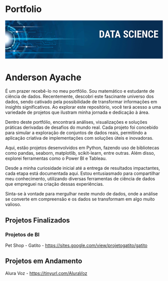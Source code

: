 # Portfolio

![Screenshot](image.png)


# Anderson Ayache

É um prazer recebê-lo no meu portfólio. Sou matemático e estudante de ciência de dados. Recentemente, descobri este fascinante universo dos dados, sendo cativado pela possibilidade de transformar informações em insights significativos. Ao explorar este repositório, você terá acesso a uma variedade de projetos que ilustram minha jornada e dedicação à área.

Dentro deste portfólio, encontrará análises, visualizações e soluções práticas derivadas de desafios do mundo real. Cada projeto foi concebido para simular a exploração de conjuntos de dados reais, permitindo a aplicação criativa de implementações com soluções úteis e inovadoras.

Aqui, estão projetos desenvolvidos em Python, fazendo uso de bibliotecas como pandas, seaborn, matplotlib, scikit-learn, entre outras. Além disso, explorei ferramentas como o Power BI e Tableau.

Desde a minha curiosidade inicial até a entrega de resultados impactantes, cada etapa está documentada aqui. Estou entusiasmado para compartilhar meu conhecimento, utilizando diversas ferramentas de ciência de dados que empreguei na criação dessas experiências.

Sinta-se à vontade para mergulhar neste mundo de dados, onde a análise se converte em compreensão e os dados se transformam em algo muito valioso.


## Projetos Finalizados
### Projetos de BI
Pet Shop - Gatito - https://sites.google.com/view/projetogatito/gatito

## Projetos em Andamento
Alura Voz - https://tinyurl.com/AluraVoz

